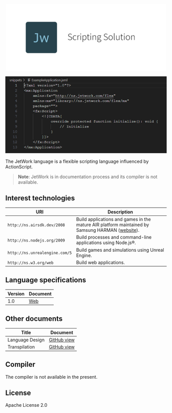 <p align="center">
  <img src="./assets/logo.png" width="500">
</p>

<p align="center">
  <img src="./snippets/ExampleApplication.png" width="627">
</p>

The JetWork language is a flexible scripting language influenced by ActionScript.

> **Note**: JetWork is in documentation process and its compiler is not available.

## Interest technologies

| URI | Description |
| --- | ----------- |
| `http://ns.airsdk.dev/2008` | Build applications and games in the mature AIR platform maintained by Samsung HARMAN ([website](https://airsdk.dev)). |
| `http://ns.nodejs.org/2009` | Build processes and command-line applications using Node.js®. |
| `http://ns.unrealengine.com/5` | Build games and simulations using Unreal Engine. |
| `http://ns.w3.org/web` | Build web applications. |

## Language specifications

| Version | Document |
| ------- | -------- |
| 1.0     | [Web](https://jetwork-lang.github.io/lang/spec/1.0/live) |

## Other documents

| Title | Document |
| ----- | -------- |
| Language Design | [GitHub view](design/design.md) |
| Transpilation | [GitHub view](design/transpilation.md) |

## Compiler

The compiler is not available in the present.

## License

Apache License 2.0